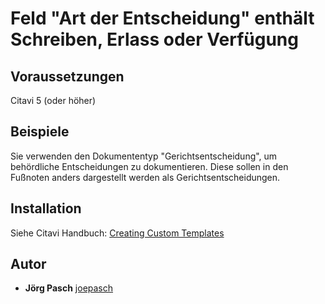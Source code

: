 # Feld "Art der Entscheidung" enthält Schreiben, Erlass oder Verfügung

## Voraussetzungen
Citavi 5 (oder höher)

## Beispiele
Sie verwenden den Dokumententyp "Gerichtsentscheidung", um behördliche Entscheidungen zu dokumentieren. Diese sollen in den Fußnoten anders dargestellt werden als Gerichtsentscheidungen.


## Installation
Siehe Citavi Handbuch: [Creating Custom Templates](http://www.citavi.com/creating_custom_templates)

## Autor

* **Jörg Pasch** [joepasch](https://github.com/joepasch)
